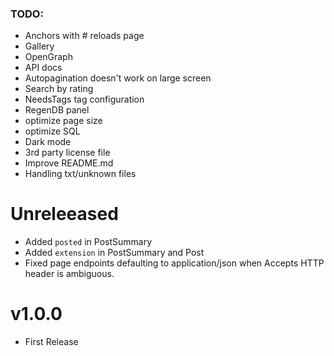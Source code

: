 
### TODO:

- Anchors with # reloads page
- Gallery
- OpenGraph
- API docs
- Autopagination doesn't work on large screen
- Search by rating
- NeedsTags tag configuration
- RegenDB panel
- optimize page size
- optimize SQL
- Dark mode
- 3rd party license file
- Improve README.md
- Handling txt/unknown files

# Unreleeased

- Added `posted` in PostSummary
- Added `extension` in PostSummary and Post
- Fixed page endpoints defaulting to application/json when Accepts HTTP header is ambiguous.

# v1.0.0

- First Release
